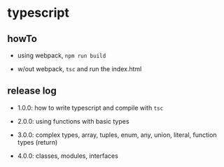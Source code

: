 # typescript

## howTo

- using webpack, `npm run build`

- w/out webpack, `tsc` and run the index.html

## release log

- 1.0.0: how to write typescript and compile with `tsc`

- 2.0.0: using functions with basic types

- 3.0.0: complex types, array, tuples, enum, any, union, literal, function types (return)

- 4.0.0: classes, modules, interfaces
